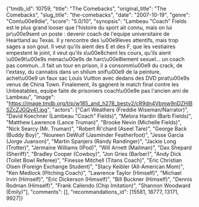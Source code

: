{"tmdb_id": 10759, "title": "The Comebacks", "original_title": "The Comebacks", "slug_title": "the-comebacks", "date": "2007-10-19", "genre": "Com\u00e9die", "score": "5.0/10", "synopsis": "Lambeau \"Coach\" Fields est le plus grand looser que l'histoire du sport ait connu, mais on lui pr\u00e9sent un poste : devenir coach de l'equipe universitaire de Heartland au Texas. Il y rencontre des \u00e9leves attentifs, mais trop sages a son gout. Il veut qu'ils aient des E et des F, que les vestiaires empestent le joint, il veut qu'ils s\u00e8chent les cours, qu'ils aient \u00e9t\u00e9s menac\u00e9s de harc\u00e8lement sexuel... un coach pas commun...Il fait un tour en prison, il a consomm\u00e9 du crack, de l'extasy, du cannabis dans un shilum snif\u00e9 de la peinture, achet\u00e9 un faux sac Louis Vuitton avec dedans des DVD pirat\u00e9s venus de China Town. Finalement, ils gagnent le match final contre les Unbeatables, equipe faite de prisoniers coach\u00e9e pas l'ancien ami de Lambeau", "image": "https://image.tmdb.org/t/p/w185_and_h278_bestv2/cR9dn4Vbmw9nDZHlBSZcZJGQy41.jpg", "actors": ["Carl Weathers (Freddie Wiseman/Narrator)", "David Koechner (Lambeau \"Coach\" Fields)", "Melora Hardin (Barb Fields)", "Matthew Lawrence (Lance Truman)", "Brooke Nevin (Michelle Fields)", "Nick Searcy (Mr. Truman)", "Robert Ri'chard (Aseel Tare)", "George Back (Buddy Boy)", "Noureen DeWulf (Jasminder Featherfoot)", "Jesse Garcia (Jorge Juanson)", "Martin Spanjers (Randy Randinger)", "Jackie Long (Trotter)", "Jermaine Williams (IPod)", "Will Arnett (Mailman)", "Dax Shepard (Sheriff)", "Bradley Cooper (Cowboy)", "Jon Gries (Barber)", "Andy Dick (Toilet Bowl Referee)", "Finesse Mitchell (Titans Coach)", "Eric Christian Olsen (Foreign Exchange Student)", "Stacy Keibler (All-American Mom)", "Ken Medlock (Pitching Coach)", "Lawrence Taylor (Himself)", "Michael Irvin (Himself)", "Eric Dickerson (Himself)", "Bill Buckner (Himself)", "Dennis Rodman (Himself)", "Frank Caliendo (Chip Imitation)", "Shannon Woodward (Emily)"], "comments": [], "recommandations_id": [15581, 18777, 13171, 9927]}